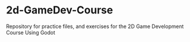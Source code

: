 # 2d-GameDev-Course
Repository for practice files, and exercises for the 2D Game Development Course Using Godot
